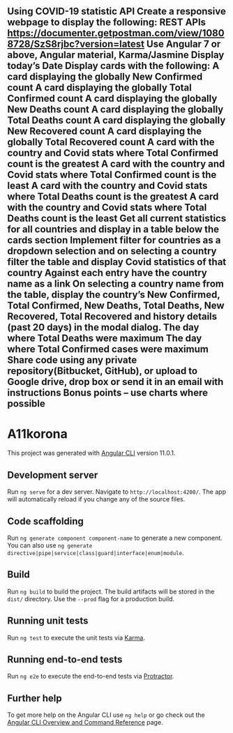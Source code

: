 Using COVID-19 statistic API
Create a responsive webpage to display the following:
REST APIs https://documenter.getpostman.com/view/10808728/SzS8rjbc?version=latest
Use Angular 7 or above, Angular material, Karma/Jasmine
Display today’s Date
Display cards with the following:
A card displaying the globally New Confirmed count
A card displaying the globally Total Confirmed count
A card displaying the globally New Deaths count
A card displaying the globally Total Deaths count
A card displaying the globally New Recovered count
A card displaying the globally Total Recovered count
A card with the country and Covid stats where Total Confirmed count is the greatest
A card with the country and Covid stats where Total Confirmed count is the least
A card with the country and Covid stats where Total Deaths count is the greatest
A card with the country and Covid stats where Total Deaths count is the least
Get all current statistics for all countries and display in a table below the cards section
Implement filter for countries as a dropdown selection and on selecting a country filter the table and display Covid statistics of that country
Against each entry have the country name as a link
On selecting a country name from the table, display the country’s New Confirmed, Total Confirmed, New Deaths, Total Deaths, New Recovered, Total Recovered and history details (past 20 days) in the modal dialog. 
The day where Total Deaths were maximum
The day where Total Confirmed cases were maximum
Share code using any private repository(Bitbucket, GitHub), or upload to Google drive, drop box or send it in an email with instructions
Bonus points – use charts where possible
-----------------------------------------------------------------------------------
# A11korona
This project was generated with [Angular CLI](https://github.com/angular/angular-cli) version 11.0.1.
## Development server
Run `ng serve` for a dev server. Navigate to `http://localhost:4200/`. The app will automatically reload if you change any of the source files.
## Code scaffolding
Run `ng generate component component-name` to generate a new component. You can also use `ng generate directive|pipe|service|class|guard|interface|enum|module`.
## Build
Run `ng build` to build the project. The build artifacts will be stored in the `dist/` directory. Use the `--prod` flag for a production build.
## Running unit tests
Run `ng test` to execute the unit tests via [Karma](https://karma-runner.github.io).
## Running end-to-end tests
Run `ng e2e` to execute the end-to-end tests via [Protractor](http://www.protractortest.org/).
## Further help
To get more help on the Angular CLI use `ng help` or go check out the [Angular CLI Overview and Command Reference](https://angular.io/cli) page.
